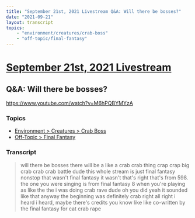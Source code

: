 ```yaml
---
title: "September 21st, 2021 Livestream Q&A: Will there be bosses?"
date: "2021-09-21"
layout: transcript
topics:
    - "environment/creatures/crab-boss"
    - "off-topic/final-fantasy"
---
```

# [September 21st, 2021 Livestream](../2021-09-21.md)
## Q&A: Will there be bosses?
https://www.youtube.com/watch?v=M6hPQBYMYzA

### Topics
* [Environment > Creatures > Crab Boss](../topics/environment/creatures/crab-boss.md)
* [Off-Topic > Final Fantasy](../topics/off-topic/final-fantasy.md)

### Transcript

> will there be bosses there will be a like a crab crab thing crap crap big crab crab crab battle dude this whole stream is just final fantasy nonstop that wasn't final fantasy it wasn't that's right that's from 598. the one you were singing is from final fantasy 8 when you're playing as like the the i was doing crab rave dude oh you did yeah it sounded like that anyway the beginning was definitely crab right all right i heard i heard, maybe there's credits you know like like co-written by the final fantasy for cat crab rape
